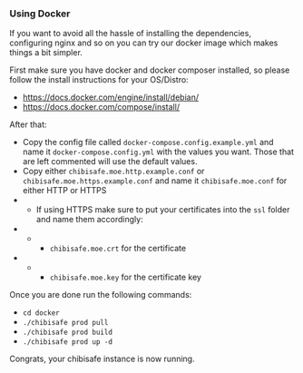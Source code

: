 ### Using Docker

If you want to avoid all the hassle of installing the dependencies, configuring nginx and so on you can try our docker image which makes things a bit simpler.

First make sure you have docker and docker composer installed, so please follow the install instructions for your OS/Distro:
- https://docs.docker.com/engine/install/debian/
- https://docs.docker.com/compose/install/

After that:
- Copy the config file called `docker-compose.config.example.yml` and name it `docker-compose.config.yml` with the values you want. Those that are left commented will use the default values.
- Copy either `chibisafe.moe.http.example.conf` or `chibisafe.moe.https.example.conf` and name it `chibisafe.moe.conf` for either HTTP or HTTPS
- - If using HTTPS make sure to put your certificates into the `ssl` folder and name them accordingly:
- - - `chibisafe.moe.crt` for the certificate
- - - `chibisafe.moe.key` for the certificate key

Once you are done run the following commands:

- `cd docker`
- `./chibisafe prod pull`
- `./chibisafe prod build`
- `./chibisafe prod up -d`

Congrats, your chibisafe instance is now running.
